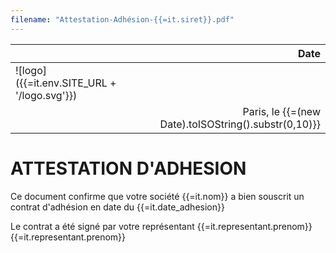 ```yaml
---
filename: "Attestation-Adhésion-{{=it.siret}}.pdf"
---
```

|                                                | Date                      |
| :--------------------------------------------- | ------------------------: |
| ![logo]({{=it.env.SITE_URL + '/logo.svg'}})    |  |
|     | Paris, le {{=(new Date).toISOString().substr(0,10)}} |


# ATTESTATION D'ADHESION

Ce document confirme que votre société {{=it.nom}} a bien souscrit un contrat d'adhésion en date du {{=it.date_adhesion}}

Le contrat a été signé par votre représentant {{=it.representant.prenom}} {{=it.representant.prenom}}


